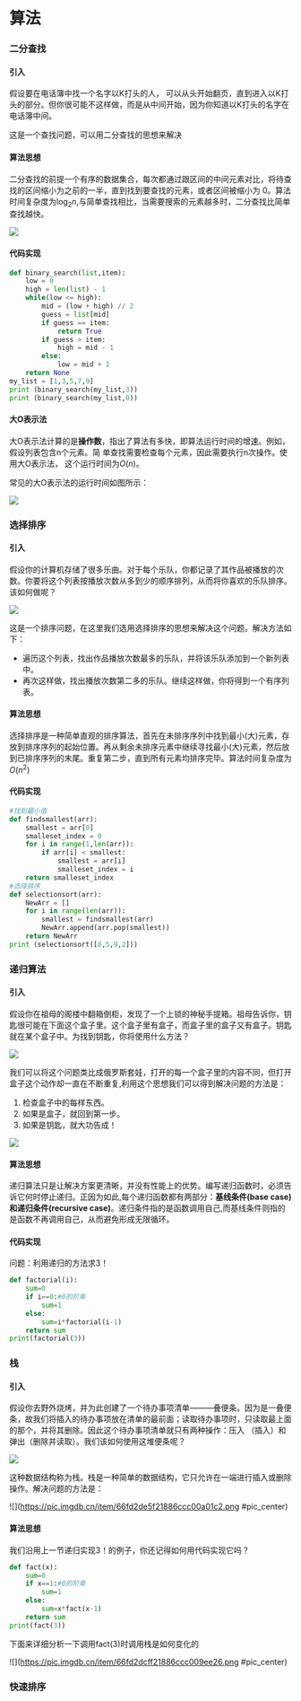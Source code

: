 # 算法

### 二分查找

#### 引入

假设要在电话簿中找一个名字以K打头的人， 可以从头开始翻页，直到进入以K打头的部分。但你很可能不这样做，而是从中间开始，因为你知道以K打头的名字在电话簿中间。

这是一个查找问题，可以用二分查找的思想来解决

#### 算法思想

二分查找的前提一个有序的数据集合，每次都通过跟区间的中间元素对比，将待查找的区间缩小为之前的一半，直到找到要查找的元素，或者区间被缩小为 0。算法时间复杂度为$\log_2n$,与简单查找相比，当需要搜索的元素越多时，二分查找比简单查找越快。

![](https://pic.imgdb.cn/item/66fd2d61f21886ccc0098577.png#pic_center)

#### 代码实现

```python
def binary_search(list,item):
    low = 0 
    high = len(list) - 1
    while(low <= high):
        mid = (low + high) // 2
        guess = list[mid]
        if guess == item: 
            return True
        if guess > item:
            high = mid - 1
        else:
            low = mid + 1
    return None
my_list = [1,3,5,7,9]
print (binary_search(my_list,3))
print (binary_search(my_list,0))
```

#### 大O表示法

大O表示法计算的是**操作数**，指出了算法有多快，即算法运行时间的增速。例如，假设列表包含n个元素。简 单查找需要检查每个元素，因此需要执行n次操作。使用大O表示法， 这个运行时间为$O(n)$。

常见的大O表示法的运行时间如图所示：

![](https://pic.imgdb.cn/item/66fd2d81f21886ccc009a1d3.png#pic_center)

### 选择排序

#### 引入

假设你的计算机存储了很多乐曲。对于每个乐队，你都记录了其作品被播放的次数。你要将这个列表按播放次数从多到少的顺序排列，从而将你喜欢的乐队排序。该如何做呢？

![](https://pic.imgdb.cn/item/66fd2d8ff21886ccc009aff1.png#pic_center)

这是一个排序问题，在这里我们选用选择排序的思想来解决这个问题。解决方法如下：

- 遍历这个列表，找出作品播放次数最多的乐队，并将该乐队添加到一个新列表中。
- 再次这样做，找出播放次数第二多的乐队。继续这样做，你将得到一个有序列表。

#### 算法思想

选择排序是一种简单直观的排序算法，首先在未排序序列中找到最小(大)元素，存放到排序序列的起始位置。再从剩余未排序元素中继续寻找最小(大)元素，然后放到已排序序列的末尾。重复第二步，直到所有元素均排序完毕。算法时间复杂度为$O(n^2)$

#### 代码实现

```python
#找到最小值
def findsmallest(arr):
    smallest = arr[0]
    smalleset_index = 0
    for i in range(1,len(arr)):
        if arr[i] < smallest:
            smallest = arr[i]
            smalleset_index = i
    return smalleset_index
#选择排序
def selectionsort(arr):
    NewArr = []
    for i in range(len(arr)):
        smallest = findsmallest(arr)
        NewArr.append(arr.pop(smallest))
    return NewArr
print (selectionsort([8,5,9,2]))
```

### 递归算法

#### 引入

假设你在祖母的阁楼中翻箱倒柜，发现了一个上锁的神秘手提箱。祖母告诉你，钥匙很可能在下面这个盒子里。这个盒子里有盒子，而盒子里的盒子又有盒子。钥匙就在某个盒子中。为找到钥匙，你将使用什么方法？

![](https://pic.imgdb.cn/item/66fd2da6f21886ccc009c592.png#pic_center)

我们可以将这个问题类比成俄罗斯套娃，打开的每一个盒子里的内容不同，但打开盒子这个动作却一直在不断重复,利用这个思想我们可以得到解决问题的方法是：

1. 检查盒子中的每样东西。
2. 如果是盒子，就回到第一步。
3. 如果是钥匙，就大功告成！

![](https://pic.imgdb.cn/item/66fd2e16f21886ccc00a36e8.png#pic_center)

#### 算法思想

递归算法只是让解决方案更清晰，并没有性能上的优势。编写递归函数时，必须告诉它何时停止递归。正因为如此,每个递归函数都有两部分：**基线条件(base case)**和**递归条件(recursive case)**。递归条件指的是函数调用自己,而基线条件则指的是函数不再调用自己，从而避免形成无限循环。

#### 代码实现

问题：利用递归的方法求3！

```python
def factorial(i):
    sum=0 
    if i==0:#0的阶乘
        sum=1 
    else:
        sum=i*factorial(i-1)
    return sum
print(factorial(3))
```

### 栈

#### 引入

假设你去野外烧烤，并为此创建了一个待办事项清单———叠便条。因为是一叠便条，故我们将插入的待办事项放在清单的最前面；读取待办事项时，只读取最上面的那个，并将其删除。因此这个待办事项清单就只有两种操作：压入 （插入）和弹出（删除并读取）。我们该如何使用这堆便条呢？

![](https://pic.imgdb.cn/item/66fd2db7f21886ccc009d968.png#pic_center)

这种数据结构称为栈。栈是一种简单的数据结构，它只允许在一端进行插入或删除操作。解决问题的方法是：

![](https://pic.imgdb.cn/item/66fd2de5f21886ccc00a01c2.png #pic_center)

#### 算法思想

我们沿用上一节递归实现3！的例子，你还记得如何用代码实现它吗？

```python
def fact(x):
    sum=0 
    if x==1:#0的阶乘
        sum=1 
    else:
        sum=x*fact(x-1)
    return sum
print(fact(3))
```

下面来详细分析一下调用fact(3)时调用栈是如何变化的

![](https://pic.imgdb.cn/item/66fd2dcff21886ccc009ee26.png #pic_center)

### 快速排序













